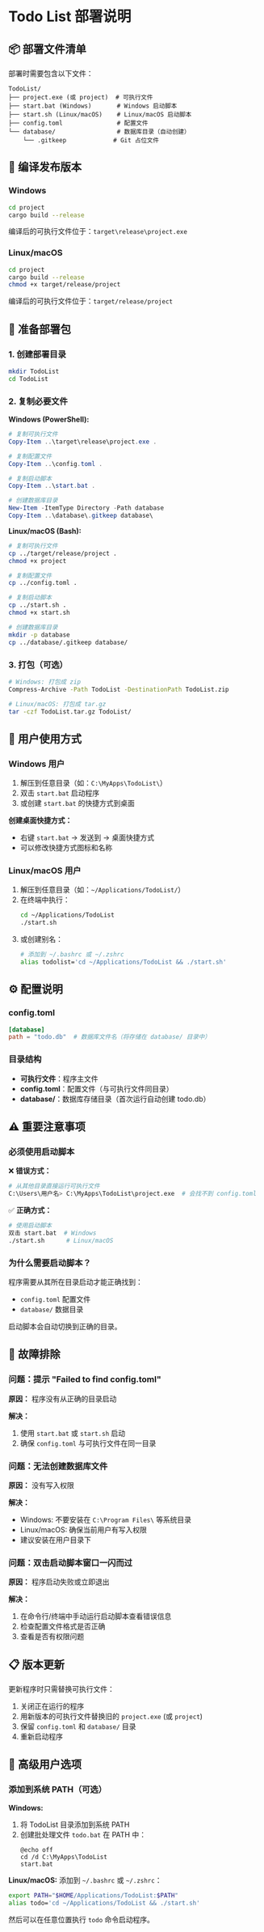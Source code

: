 # Todo List 部署说明

## 📦 部署文件清单

部署时需要包含以下文件：

```
TodoList/
├── project.exe (或 project)  # 可执行文件
├── start.bat (Windows)       # Windows 启动脚本
├── start.sh (Linux/macOS)    # Linux/macOS 启动脚本
├── config.toml               # 配置文件
└── database/                 # 数据库目录（自动创建）
    └── .gitkeep             # Git 占位文件
```

## 🔨 编译发布版本

### Windows
```bash
cd project
cargo build --release
```
编译后的可执行文件位于：`target\release\project.exe`

### Linux/macOS
```bash
cd project
cargo build --release
chmod +x target/release/project
```
编译后的可执行文件位于：`target/release/project`

## 📂 准备部署包

### 1. 创建部署目录
```bash
mkdir TodoList
cd TodoList
```

### 2. 复制必要文件

**Windows (PowerShell):**
```powershell
# 复制可执行文件
Copy-Item ..\target\release\project.exe .

# 复制配置文件
Copy-Item ..\config.toml .

# 复制启动脚本
Copy-Item ..\start.bat .

# 创建数据库目录
New-Item -ItemType Directory -Path database
Copy-Item ..\database\.gitkeep database\
```

**Linux/macOS (Bash):**
```bash
# 复制可执行文件
cp ../target/release/project .
chmod +x project

# 复制配置文件
cp ../config.toml .

# 复制启动脚本
cp ../start.sh .
chmod +x start.sh

# 创建数据库目录
mkdir -p database
cp ../database/.gitkeep database/
```

### 3. 打包（可选）
```bash
# Windows: 打包成 zip
Compress-Archive -Path TodoList -DestinationPath TodoList.zip

# Linux/macOS: 打包成 tar.gz
tar -czf TodoList.tar.gz TodoList/
```

## 🚀 用户使用方式

### Windows 用户
1. 解压到任意目录（如：`C:\MyApps\TodoList\`）
2. 双击 `start.bat` 启动程序
3. 或创建 `start.bat` 的快捷方式到桌面

**创建桌面快捷方式：**
- 右键 `start.bat` → 发送到 → 桌面快捷方式
- 可以修改快捷方式图标和名称

### Linux/macOS 用户
1. 解压到任意目录（如：`~/Applications/TodoList/`）
2. 在终端中执行：
   ```bash
   cd ~/Applications/TodoList
   ./start.sh
   ```
3. 或创建别名：
   ```bash
   # 添加到 ~/.bashrc 或 ~/.zshrc
   alias todolist='cd ~/Applications/TodoList && ./start.sh'
   ```

## ⚙️ 配置说明

### config.toml
```toml
[database]
path = "todo.db"  # 数据库文件名（将存储在 database/ 目录中）
```

### 目录结构
- **可执行文件**：程序主文件
- **config.toml**：配置文件（与可执行文件同目录）
- **database/**：数据库存储目录（首次运行自动创建 todo.db）

## ⚠️ 重要注意事项

### 必须使用启动脚本
❌ **错误方式：**
```bash
# 从其他目录直接运行可执行文件
C:\Users\用户名> C:\MyApps\TodoList\project.exe  # 会找不到 config.toml
```

✅ **正确方式：**
```bash
# 使用启动脚本
双击 start.bat  # Windows
./start.sh      # Linux/macOS
```

### 为什么需要启动脚本？
程序需要从其所在目录启动才能正确找到：
- `config.toml` 配置文件
- `database/` 数据目录

启动脚本会自动切换到正确的目录。

## 🔧 故障排除

### 问题：提示 "Failed to find config.toml"
**原因：** 程序没有从正确的目录启动

**解决：** 
1. 使用 `start.bat` 或 `start.sh` 启动
2. 确保 `config.toml` 与可执行文件在同一目录

### 问题：无法创建数据库文件
**原因：** 没有写入权限

**解决：**
- Windows: 不要安装在 `C:\Program Files\` 等系统目录
- Linux/macOS: 确保当前用户有写入权限
- 建议安装在用户目录下

### 问题：双击启动脚本窗口一闪而过
**原因：** 程序启动失败或立即退出

**解决：**
1. 在命令行/终端中手动运行启动脚本查看错误信息
2. 检查配置文件格式是否正确
3. 查看是否有权限问题

## 📋 版本更新

更新程序时只需替换可执行文件：
1. 关闭正在运行的程序
2. 用新版本的可执行文件替换旧的 `project.exe` (或 `project`)
3. 保留 `config.toml` 和 `database/` 目录
4. 重新启动程序

## 🎯 高级用户选项

### 添加到系统 PATH（可选）

**Windows:**
1. 将 TodoList 目录添加到系统 PATH
2. 创建批处理文件 `todo.bat` 在 PATH 中：
   ```batch
   @echo off
   cd /d C:\MyApps\TodoList
   start.bat
   ```

**Linux/macOS:**
添加到 `~/.bashrc` 或 `~/.zshrc`：
```bash
export PATH="$HOME/Applications/TodoList:$PATH"
alias todo='cd ~/Applications/TodoList && ./start.sh'
```

然后可以在任意位置执行 `todo` 命令启动程序。

